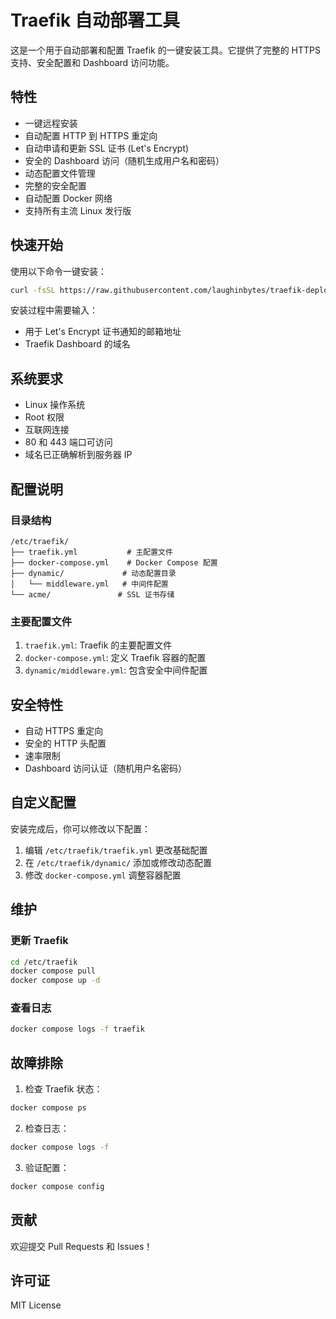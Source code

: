 # Traefik 自动部署工具

这是一个用于自动部署和配置 Traefik 的一键安装工具。它提供了完整的 HTTPS 支持、安全配置和 Dashboard 访问功能。

## 特性

- 一键远程安装
- 自动配置 HTTP 到 HTTPS 重定向
- 自动申请和更新 SSL 证书 (Let's Encrypt)
- 安全的 Dashboard 访问（随机生成用户名和密码）
- 动态配置文件管理
- 完整的安全配置
- 自动配置 Docker 网络
- 支持所有主流 Linux 发行版

## 快速开始

使用以下命令一键安装：

```bash
curl -fsSL https://raw.githubusercontent.com/laughinbytes/traefik-deploy/main/install.sh | sudo bash
```

安装过程中需要输入：
- 用于 Let's Encrypt 证书通知的邮箱地址
- Traefik Dashboard 的域名

## 系统要求

- Linux 操作系统
- Root 权限
- 互联网连接
- 80 和 443 端口可访问
- 域名已正确解析到服务器 IP

## 配置说明

### 目录结构

```
/etc/traefik/
├── traefik.yml           # 主配置文件
├── docker-compose.yml    # Docker Compose 配置
├── dynamic/             # 动态配置目录
│   └── middleware.yml   # 中间件配置
└── acme/               # SSL 证书存储
```

### 主要配置文件

1. `traefik.yml`: Traefik 的主要配置文件
2. `docker-compose.yml`: 定义 Traefik 容器的配置
3. `dynamic/middleware.yml`: 包含安全中间件配置

## 安全特性

- 自动 HTTPS 重定向
- 安全的 HTTP 头配置
- 速率限制
- Dashboard 访问认证（随机用户名密码）

## 自定义配置

安装完成后，你可以修改以下配置：

1. 编辑 `/etc/traefik/traefik.yml` 更改基础配置
2. 在 `/etc/traefik/dynamic/` 添加或修改动态配置
3. 修改 `docker-compose.yml` 调整容器配置

## 维护

### 更新 Traefik

```bash
cd /etc/traefik
docker compose pull
docker compose up -d
```

### 查看日志

```bash
docker compose logs -f traefik
```

## 故障排除

1. 检查 Traefik 状态：
```bash
docker compose ps
```

2. 检查日志：
```bash
docker compose logs -f
```

3. 验证配置：
```bash
docker compose config
```

## 贡献

欢迎提交 Pull Requests 和 Issues！

## 许可证

MIT License
